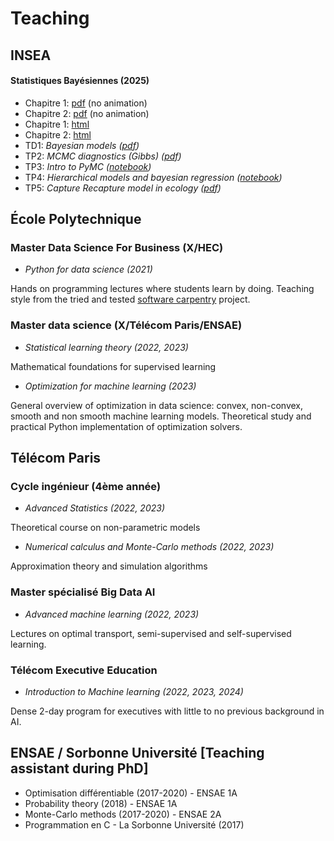 # Teaching

## INSEA
#### Statistiques Bayésiennes (2025)
- Chapitre 1: [pdf](media/teaching/SB/SB-ch1.pdf) (no animation)
- Chapitre 2:  [pdf](media/teaching/SB/SB-ch2.pdf) (no animation)
- Chapitre 1: [html](media/teaching/SB/SB-ch1/index.html)
- Chapitre 2: [html](media/teaching/SB/SB-ch2/index.html)
- TD1: _Bayesian models ([pdf](media/teaching/SB/td1_modele_bayesien.pdf))_
- TP2: _MCMC diagnostics (Gibbs) ([pdf](media/teaching/SB/td2_mcmc_diagnostics.pdf))_
- TP3: _Intro to PyMC ([notebook](media/teaching/SB/td3_intro_pymc.ipynb))_
- TP4: _Hierarchical models and bayesian regression ([notebook](media/teaching/SB/hierarchical_model.ipynb))_
- TP5: _Capture Recapture model in ecology ([pdf](media/teaching/SB/td5_capture.pdf))_


## École Polytechnique

### Master Data Science For Business (X/HEC)
- *Python for data science (2021)*

Hands on programming lectures where students learn by doing. Teaching style from the tried
and tested [software carpentry](https://software-carpentry.org/) project.

### Master data science (X/Télécom Paris/ENSAE)
- *Statistical learning theory (2022, 2023)*

Mathematical foundations for supervised learning

- *Optimization for machine learning (2023)*

General overview of optimization in data science: convex, non-convex, smooth and non smooth machine learning models. Theoretical study and practical Python implementation of optimization solvers.

## Télécom Paris

### Cycle ingénieur (4ème année)
- *Advanced Statistics (2022, 2023)*

Theoretical course on non-parametric models
- *Numerical calculus and Monte-Carlo methods (2022, 2023)*

Approximation theory and simulation algorithms

### Master spécialisé Big Data AI
- *Advanced machine learning (2022, 2023)*

 Lectures on optimal transport, semi-supervised and self-supervised learning.

### Télécom Executive Education
- *Introduction to Machine learning (2022, 2023, 2024)*

Dense 2-day program for executives with little to no previous background in AI.

## ENSAE / Sorbonne Université [Teaching assistant during PhD]

- Optimisation différentiable (2017-2020) - ENSAE 1A
- Probability theory (2018) - ENSAE 1A
- Monte-Carlo methods (2017-2020) - ENSAE 2A
- Programmation en C - La Sorbonne Université (2017)
